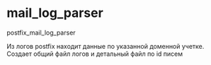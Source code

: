 # mail_log_parser
postfix_mail_log_parser

Из логов postfix находит данные по указанной доменной учетке. Создает общий файл логов и детальный файл по id писем
